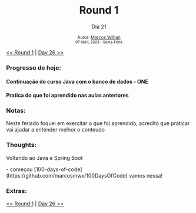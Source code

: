 <div align="center">
  <h1>Round 1</h1>
  <p>Dia 21</p>

  <sub>
    Autor: <a href="https://github.com/marcosmwx" target="_blank">Marcos Willian</a>
    <br>
    <small>07 Abril, 2023 - Sexta-Feira</small>
  </sub>
</div>

[<< Round 1](./README.MD) | [Day 26 >>](dia026.md)

### Progresso de hoje:

<h4>Continuação do curso Java com o banco de dados - ONE <h4>
<h4> Pratica do que foi aprendido nas aulas anteriores

### Notas:

<p>Neste feriado foquei em exercitar o que foi aprendido, acredito que praticar vai ajudar a entender melhor o conteudo <br>

### Thoughts:

<p>Voltando ao Java e Spring Boot <p>
- começou [100-days-of-code](https://github.com/marcosmwx/100DaysOfCode) vamos nessa!

### Extras:

[<< Round 1](./README.MD) | [Day 26 >>](dia026.md)

